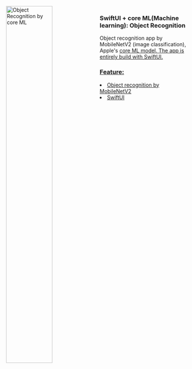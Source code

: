


<img align="left" width="50%" height="auto" src="./readmeAssets/hero.gif" alt="Object Recognition by core ML" />

<h3>SwiftUI + core ML(Machine learning): Object Recognition</h1>
Object recognition app by MobileNetV2 (image classification), Apple's <a href="https://developer.apple.com/machine-learning/models/">core ML model</3>.
The app is entirely build with SwiftUI.
<h3>Feature:</h3>
<dl>
<li>Object recognition by MobileNetV2</li>
<li>SwiftUI</li>
</dl>


